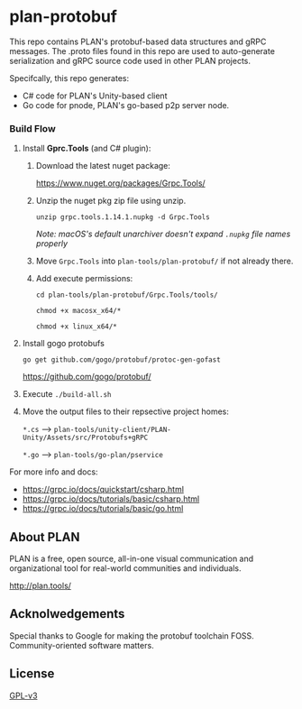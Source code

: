 # plan-protobuf

This repo contains PLAN's protobuf-based data structures and gRPC messages.  The .proto files found in this repo are used to auto-generate serialization and gRPC source code used in other PLAN projects.  

Specifcally, this repo generates:
 * C# code for PLAN's Unity-based client
 * Go code for pnode, PLAN's go-based p2p server node. 



### Build Flow

1. Install **Gprc.Tools** (and C# plugin):
    1. Download the latest nuget package:
    
         https://www.nuget.org/packages/Grpc.Tools/
      
    2. Unzip the nuget pkg zip file using unzip. 
    
        `unzip grpc.tools.1.14.1.nupkg -d Grpc.Tools`
        
        *Note: macOS's default unarchiver doesn't expand `.nupkg` file names properly*
        
    3. Move `Grpc.Tools` into `plan-tools/plan-protobuf/` if not already there.
    
    4. Add execute permissions:
    
         `cd plan-tools/plan-protobuf/Grpc.Tools/tools/`
         
         `chmod +x macosx_x64/*`
         
         `chmod +x linux_x64/*`
         
4. Install gogo protobufs 

     `go get github.com/gogo/protobuf/protoc-gen-gofast`

      https://github.com/gogo/protobuf/
    

3. Execute `./build-all.sh`

4. Move the output files to their repsective project homes:

    `*.cs`  -->  `plan-tools/unity-client/PLAN-Unity/Assets/src/Protobufs+gRPC`
    
    `*.go`  -->  `plan-tools/go-plan/pservice`

For more info and docs:
   * https://grpc.io/docs/quickstart/csharp.html
   * https://grpc.io/docs/tutorials/basic/csharp.html
   * https://grpc.io/docs/tutorials/basic/go.html


## About PLAN

PLAN is a free, open source, all-in-one visual communication and organizational tool for real-world communities and individuals.  

http://plan.tools/


## Acknolwedgements

Special thanks to Google for making the protobuf toolchain FOSS.  Community-oriented software matters.


## License

[GPL-v3](https://www.gnu.org/licenses/gpl-3.0.en.htmlm)

